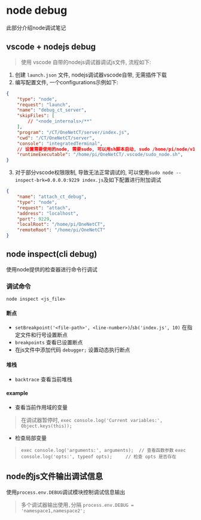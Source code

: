 # node debug
此部分介绍node调试笔记

## vscode + nodejs debug
> 使用 vscode 自带的nodejs调试器调试js文件, 流程如下:
1. 创建 `launch.json` 文件, nodejs调试器vscode自带, 无需插件下载
2. 编写配置文件, 一个configurations示例如下:
```json
{
    "type": "node",
    "request": "launch",
    "name": "debug_ct_server",
    "skipFiles": [
        // "<node_internals>/**"
    ],
    "program": "/CT/OneNetCT/server/index.js",
    "cwd": "/CT/OneNetCT/server",
    "console": "integratedTerminal",
    // 设置需要使用的node, 需要sudo, 可以用sh脚本启动, sudo /home/pi/node/v16.14.2/bin/node "$@"
    "runtimeExecutable": "/home/pi/OneNetCT/.vscode/sudo_node.sh",
}
```
3. 对于部分vscode权限限制, 导致无法正常调试的, 可以使用`sudo node --inspect-brk=0.0.0.0:9229 index.js`及如下配置进行附加调试
```json
{
    "name": "attach_ct_debug",
    "type": "node",
    "request": "attach",
    "address": "localhost",
    "port": 9229,
    "localRoot": "/home/pi/OneNetCT",
    "remoteRoot": "/home/pi/OneNetCT"
}
```

## node inspect(cli debug)

使用node提供的检查器进行命令行调试

### 调试命令

`node inspect <js_file>`

#### 断点

- `setBreakpoint('<file-path>', <line-number>)`/`sb('index.js', 10)` 在指定文件和行号设置断点
- `breakpoints` 查看已设置断点
- 在js文件中添加代码 `debugger;` 设置动态执行断点

#### 堆栈

- `backtrace` 查看当前堆栈

#### example

- 查看当前作用域的变量
> 在调试器暂停时, `exec console.log('Current variables:', Object.keys(this));`

- 检查局部变量
> `exec console.log('arguments:', arguments);  // 查看函数参数`
> `exec console.log('opts:', typeof opts);     // 检查 opts 是否存在`

## node的js文件输出调试信息

使用`process.env.DEBUG`调试模块控制调试信息输出
> 多个调试器输出使用`,`分隔
`process.env.DEBUG = 'namespace1,namespace2';`